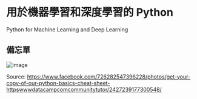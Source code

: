 # 用於機器學習和深度學習的 Python 

Python for Machine Learning and Deep Learning

## 備忘單

![image](https://user-images.githubusercontent.com/89304181/136233779-3786a2e3-e062-4a0f-8699-0508da20dcdb.png)

Source: https://www.facebook.com/726282547396228/photos/get-your-copy-of-our-python-basics-cheat-sheet-httpswwwdatacampcomcommunitytutor/2427239177300548/
